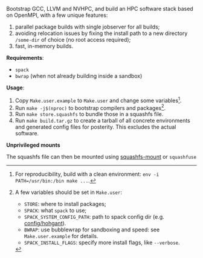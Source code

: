 Bootstrap GCC, LLVM and NVHPC, and build an HPC software stack based on
OpenMPI, with a few unique features:

1. parallel package builds with single jobserver for all builds;
2. avoiding relocation issues by fixing the install path to a new directory `/some-dir` of choice (no root access required);
3. fast, in-memory builds.

**Requirements**:

- `spack`
- `bwrap` (when not already building inside a sandbox)

**Usage**:

1. Copy `Make.user.example` to `Make.user` and change some variables[^1].
2. Run `make -j$(nproc)` to bootstrap compilers and packages[^2].
3. Run `make store.squashfs` to bundle those in a squashfs file.
4. Run `make build.tar.gz` to create a tarball of all concrete environments and
   generated config files for posterity. This excludes the actual software.

[^1]: For reproducibility, build with a clean environment: `env -i PATH=/usr/bin:/bin make ...`.

[^2]: A few variables should be set in `Make.user`:
    - `STORE`: where to install packages;
    - `SPACK`: what `spack` to use;
    - `SPACK_SYSTEM_CONFIG_PATH`: path to spack config dir (e.g. [config/hohgant](config/hohgant)).
    - `BWRAP`: use bubblewrap for sandboxing and speed: see `Make.user.example` for details.
    - `SPACK_INSTALL_FLAGS`: specify more install flags, like `--verbose`.

**Unprivileged mounts**

The squashfs file can then be mounted using [squashfs-mount](https://github.com/eth-cscs/squashfs-mount) or `squashfuse`
